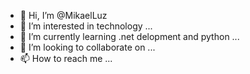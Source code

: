 - 👋 Hi, I’m @MikaelLuz
- 👀 I’m interested in technology ...
- 🌱 I’m currently learning .net delopment and python ...
- 💞️ I’m looking to collaborate on ...
- 📫 How to reach me ...

<!---
MikaelLuz/MikaelLuz is a ✨ special ✨ repository because its `README.md` (this file) appears on your GitHub profile.
You can click the Preview link to take a look at your changes.
--->
